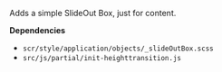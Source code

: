 Adds a simple SlideOut Box, just for content.

**Dependencies**
- `scr/style/application/objects/_slideOutBox.scss`
- `src/js/partial/init-heighttransition.js`
